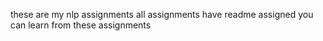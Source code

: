 these are my nlp assignments all assignments have readme assigned you can learn from these assignments 
